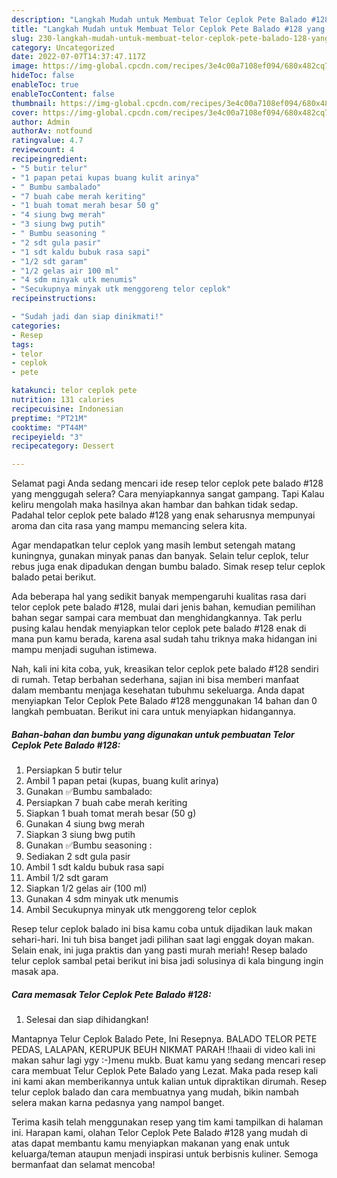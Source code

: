 ```yaml
---
description: "Langkah Mudah untuk Membuat Telor Ceplok Pete Balado #128 yang Menggugah Selera, Buat Buka Puasa Enak"
title: "Langkah Mudah untuk Membuat Telor Ceplok Pete Balado #128 yang Menggugah Selera, Buat Buka Puasa Enak"
slug: 230-langkah-mudah-untuk-membuat-telor-ceplok-pete-balado-128-yang-menggugah-selera-buat-buka-puasa-enak
category: Uncategorized
date: 2022-07-07T14:37:47.117Z
image: https://img-global.cpcdn.com/recipes/3e4c00a7108ef094/680x482cq70/telor-ceplok-pete-balado-128-foto-resep-utama.jpg
hideToc: false
enableToc: true
enableTocContent: false
thumbnail: https://img-global.cpcdn.com/recipes/3e4c00a7108ef094/680x482cq70/telor-ceplok-pete-balado-128-foto-resep-utama.jpg
cover: https://img-global.cpcdn.com/recipes/3e4c00a7108ef094/680x482cq70/telor-ceplok-pete-balado-128-foto-resep-utama.jpg
author: Admin
authorAv: notfound
ratingvalue: 4.7
reviewcount: 4
recipeingredient:
- "5 butir telur"
- "1 papan petai kupas buang kulit arinya"
- " Bumbu sambalado"
- "7 buah cabe merah keriting"
- "1 buah tomat merah besar 50 g"
- "4 siung bwg merah"
- "3 siung bwg putih"
- " Bumbu seasoning "
- "2 sdt gula pasir"
- "1 sdt kaldu bubuk rasa sapi"
- "1/2 sdt garam"
- "1/2 gelas air 100 ml"
- "4 sdm minyak utk menumis"
- "Secukupnya minyak utk menggoreng telor ceplok"
recipeinstructions:

- "Sudah jadi dan siap dinikmati!"
categories:
- Resep
tags:
- telor
- ceplok
- pete

katakunci: telor ceplok pete 
nutrition: 131 calories
recipecuisine: Indonesian
preptime: "PT21M"
cooktime: "PT44M"
recipeyield: "3"
recipecategory: Dessert

---
```



Selamat pagi Anda sedang mencari ide resep telor ceplok pete balado #128 yang menggugah selera? Cara menyiapkannya sangat gampang. Tapi Kalau keliru mengolah maka hasilnya akan hambar dan bahkan tidak sedap. Padahal telor ceplok pete balado #128 yang enak seharusnya mempunyai aroma dan cita rasa yang mampu memancing selera kita.


Agar mendapatkan telur ceplok yang masih lembut setengah matang kuningnya, gunakan minyak panas dan banyak. Selain telur ceplok, telur rebus juga enak dipadukan dengan bumbu balado. Simak resep telur ceplok balado petai berikut.

Ada beberapa hal yang sedikit banyak mempengaruhi kualitas rasa dari telor ceplok pete balado #128, mulai dari jenis bahan, kemudian pemilihan bahan segar sampai cara membuat dan menghidangkannya. Tak perlu pusing kalau hendak menyiapkan telor ceplok pete balado #128 enak di mana pun kamu berada, karena asal sudah tahu triknya maka hidangan ini mampu menjadi suguhan istimewa.


Nah, kali ini kita coba, yuk, kreasikan telor ceplok pete balado #128 sendiri di rumah. Tetap berbahan sederhana, sajian ini bisa memberi manfaat dalam membantu menjaga kesehatan tubuhmu sekeluarga. Anda dapat menyiapkan Telor Ceplok Pete Balado #128 menggunakan 14 bahan dan 0 langkah pembuatan. Berikut ini cara untuk menyiapkan hidangannya.

<!--inarticleads1-->

##### Bahan-bahan dan bumbu yang digunakan untuk pembuatan Telor Ceplok Pete Balado #128:

1. Persiapkan 5 butir telur
1. Ambil 1 papan petai (kupas, buang kulit arinya)
1. Gunakan  ✅Bumbu sambalado:
1. Persiapkan 7 buah cabe merah keriting
1. Siapkan 1 buah tomat merah besar (50 g)
1. Gunakan 4 siung bwg merah
1. Siapkan 3 siung bwg putih
1. Gunakan  ✅Bumbu seasoning :
1. Sediakan 2 sdt gula pasir
1. Ambil 1 sdt kaldu bubuk rasa sapi
1. Ambil 1/2 sdt garam
1. Siapkan 1/2 gelas air (100 ml)
1. Gunakan 4 sdm minyak utk menumis
1. Ambil Secukupnya minyak utk menggoreng telor ceplok


Resep telur ceplok balado ini bisa kamu coba untuk dijadikan lauk makan sehari-hari. Ini tuh bisa banget jadi pilihan saat lagi enggak doyan makan. Selain enak, ini juga praktis dan yang pasti murah meriah! Resep balado telur ceplok sambal petai berikut ini bisa jadi solusinya di kala bingung ingin masak apa. 

<!--inarticleads2-->

##### Cara memasak Telor Ceplok Pete Balado #128:


1. Selesai dan siap dihidangkan!

Mantapnya Telur Ceplok Balado Pete, Ini Resepnya. BALADO TELOR PETE PEDAS, LALAPAN, KERUPUK BEUH NIKMAT PARAH !!haaii di video kali ini makan sahur lagi ygy :-)menu mukb. Buat kamu yang sedang mencari resep cara membuat Telur Ceplok Pete Balado yang Lezat. Maka pada resep kali ini kami akan memberikannya untuk kalian untuk dipraktikan dirumah. Resep telur ceplok balado dan cara membuatnya yang mudah, bikin nambah selera makan karna pedasnya yang nampol banget. 

Terima kasih telah menggunakan resep yang tim kami tampilkan di halaman ini. Harapan kami, olahan Telor Ceplok Pete Balado #128 yang mudah di atas dapat membantu kamu menyiapkan makanan yang enak untuk keluarga/teman ataupun menjadi inspirasi untuk berbisnis kuliner. Semoga bermanfaat dan selamat mencoba!
